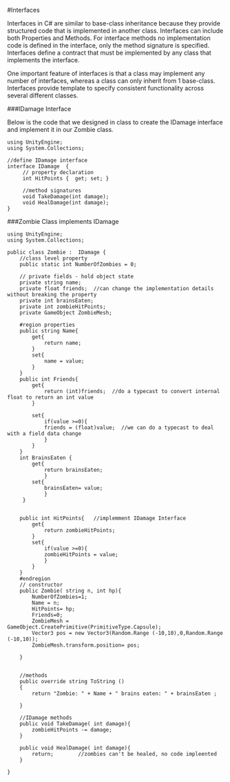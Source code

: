 #Interfaces

Interfaces in C# are similar to base-class inheritance because they provide structured code that is implemented in another class. Interfaces can include both Properties and Methods. For interface methods no implementation code is defined in the interface, only the method signature is specified. Interfaces define a contract that must be implemented by any class that implements the interface.  

One important feature of interfaces is that a class may implement any number of interfaces, whereas a class can only inherit from 1 base-class.  Interfaces provide template to specify consistent functionality across several different classes.

###IDamage Interface

Below is the code that we designed in class to create the IDamage interface and implement it in our Zombie class.

```
using UnityEngine;
using System.Collections;

//define IDamage interface 
interface IDamage  {
	 // property declaration
	 int HitPoints {  get; set; }
	 
	 //method signatures
	 void TakeDamage(int damage);
	 void HealDamage(int damage);
}
```

###Zombie Class implements IDamage

```
using UnityEngine;
using System.Collections;

public class Zombie :  IDamage {
	//class level property
	public static int NumberOfZombies = 0;

	// private fields - hold object state
	private string name;
	private float friends;  //can change the implementation details without breaking the property
	private int brainsEaten;
	private int zombieHitPoints;
	private GameObject ZombieMesh;
	
	#region properties
	public string Name{  
		get{
			return name;
		}
		set{
			name = value;
		}
	}
	public int Friends{  
		get{
			return (int)friends;  //do a typecast to convert internal float to return an int value
		}
	
		set{ 
			if(value >=0){
			friends = (float)value;  //we can do a typecast to deal with a field data change
			}
		} 
	}
	int BrainsEaten { 
		get{ 
			return brainsEaten;
			}
		set{ 
			brainsEaten= value;
			}
	 }
	 
	
	public int HitPoints{   //implemment IDamage Interface
		get{ 
			return zombieHitPoints;
		}
		set{ 
			if(value >=0){
			zombieHitPoints = value;
			}
		}
	} 
	#endregion 
	// constructor
	public Zombie( string n, int hp){
		NumberOfZombies=1;
		Name = n;
		HitPoints= hp;
		Friends=0;
		ZombieMesh = GameObject.CreatePrimitive(PrimitiveType.Capsule);
		Vector3 pos = new Vector3(Random.Range (-10,10),0,Random.Range (-10,10));
		ZombieMesh.transform.position= pos;
		
	}
	
	
	//methods
	public override string ToString ()
	{
		return "Zombie: " + Name + " brains eaten: " + brainsEaten ;
	
	}
	
	//IDamage methods
	public void TakeDamage( int damage){
		zombieHitPoints -= damage;
	}
	
	public void HealDamage( int damage){
		return;        //zombies can't be healed, no code impleented
	}

}
```